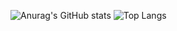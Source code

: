![Anurag's GitHub stats](https://github-readme-stats.vercel.app/api?username=ellenlouisedev&show_icons=true&theme=omni)
![Top Langs](https://github-readme-stats.vercel.app/api/top-langs/?username=ellenlouisedev&hide_progress=true)
